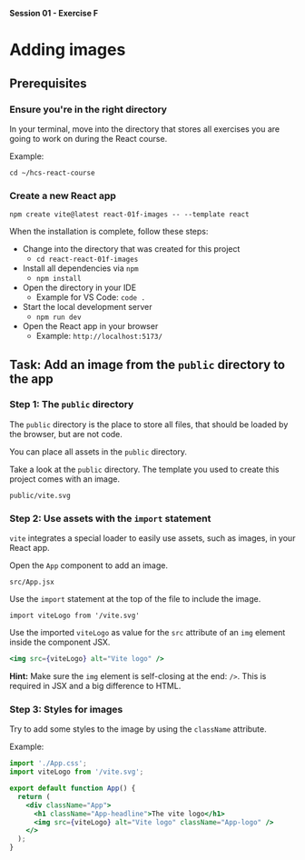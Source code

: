 **Session 01 - Exercise F**

# Adding images


## Prerequisites

### Ensure you're in the right directory

In your terminal, move into the directory that stores all exercises you are going to work on during the React course.

Example:

```
cd ~/hcs-react-course
```

### Create a new React app

```
npm create vite@latest react-01f-images -- --template react
```

When the installation is complete, follow these steps:

- Change into the directory that was created for this project
  - `cd react-react-01f-images`
- Install all dependencies via `npm`
  - `npm install`
- Open the directory in your IDE
  - Example for VS Code: `code .`
- Start the local development server
  - `npm run dev`
- Open the React app in your browser
  - Example: `http://localhost:5173/`

## Task: Add an image from the `public` directory to the app

### Step 1: The `public` directory

The `public` directory is the place to store all files, that should be loaded by the browser, but are not code.

You can place all assets in the `public` directory.

Take a look at the `public` directory. The template you used to create this project comes with an image.

```
public/vite.svg
```

### Step 2: Use assets with the `import` statement

`vite` integrates a special loader to easily use assets, such as images, in your React app.

Open the `App` component to add an image.

```
src/App.jsx
```

Use the `import` statement at the top of the file to include the image.

```
import viteLogo from '/vite.svg'
```

Use the imported `viteLogo` as value for the `src` attribute of an `img` element inside the component JSX.

```jsx
<img src={viteLogo} alt="Vite logo" />
```

**Hint:** Make sure the `img` element is self-closing at the end: `/>`. This is required in JSX and a big difference to HTML. 

### Step 3: Styles for images

Try to add some styles to the image by using the `className` attribute.

Example:

```jsx
import './App.css';
import viteLogo from '/vite.svg';

export default function App() {
  return (
    <div className="App">
      <h1 className="App-headline">The vite logo</h1>
      <img src={viteLogo} alt="Vite logo" className="App-logo" />
    </>
  );
}
```
